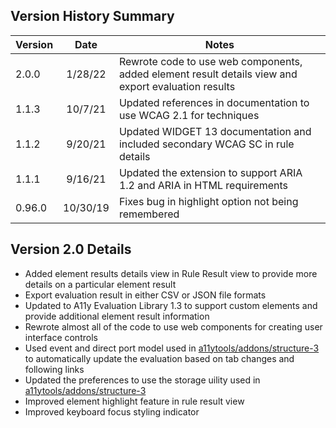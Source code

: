 ## Version History Summary

| Version  | Date | Notes |
|----------|:----:|-------|
| 2.0.0    |   1/28/22  | Rewrote code to use web components, added element result details view and export evaluation results
| 1.1.3    |   10/7/21  | Updated references in documentation to use WCAG 2.1 for techniques
| 1.1.2    |   9/20/21  | Updated WIDGET 13 documentation and included secondary WCAG SC in rule details
| 1.1.1    |   9/16/21  | Updated the extension to support ARIA 1.2 and ARIA in HTML requirements
| 0.96.0   |  10/30/19  | Fixes bug in highlight option not being remembered


## Version 2.0 Details

* Added element results details view in Rule Result view to provide more details on a particular element result
* Export evaluation result in either CSV or JSON file formats 
* Updated to A11y Evaluation Library 1.3 to support custom elements and provide additional element result information
* Rewrote almost all of the code to use web components for creating user interface controls
* Used event and direct port model used in [a11ytools/addons/structure-3](https://github.com/a11y-tools/addons/tree/main/structure-3) to automatically update the evaluation based on tab changes and following links
* Updated the preferences to use the storage uility used in [a11ytools/addons/structure-3](https://github.com/a11y-tools/addons/blob/main/structure-3/storage.js)
* Improved element highlight feature in rule result view
* Improved keyboard focus styling indicator
